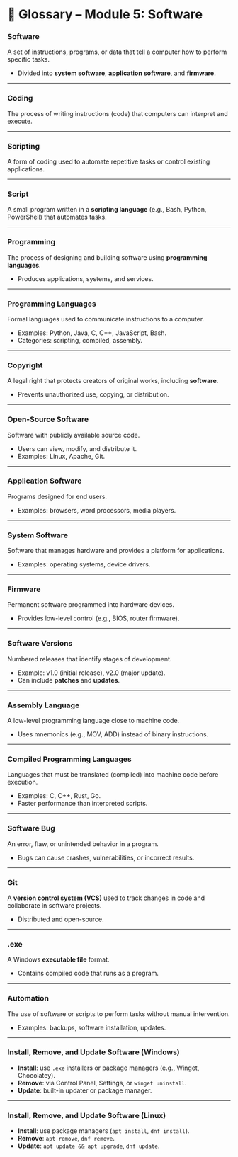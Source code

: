 # 📖 Glossary – Module 5: Software

### Software
A set of instructions, programs, or data that tell a computer how to perform specific tasks.  
- Divided into **system software**, **application software**, and **firmware**.  

---

### Coding
The process of writing instructions (code) that computers can interpret and execute.  

---

### Scripting
A form of coding used to automate repetitive tasks or control existing applications.  

---

### Script
A small program written in a **scripting language** (e.g., Bash, Python, PowerShell) that automates tasks.  

---

### Programming
The process of designing and building software using **programming languages**.  
- Produces applications, systems, and services.  

---

### Programming Languages
Formal languages used to communicate instructions to a computer.  
- Examples: Python, Java, C, C++, JavaScript, Bash.  
- Categories: scripting, compiled, assembly.  

---

### Copyright
A legal right that protects creators of original works, including **software**.  
- Prevents unauthorized use, copying, or distribution.  

---

### Open-Source Software
Software with publicly available source code.  
- Users can view, modify, and distribute it.  
- Examples: Linux, Apache, Git.  

---

### Application Software
Programs designed for end users.  
- Examples: browsers, word processors, media players.  

---

### System Software
Software that manages hardware and provides a platform for applications.  
- Examples: operating systems, device drivers.  

---

### Firmware
Permanent software programmed into hardware devices.  
- Provides low-level control (e.g., BIOS, router firmware).  

---

### Software Versions
Numbered releases that identify stages of development.  
- Example: v1.0 (initial release), v2.0 (major update).  
- Can include **patches** and **updates**.  

---

### Assembly Language
A low-level programming language close to machine code.  
- Uses mnemonics (e.g., MOV, ADD) instead of binary instructions.  

---

### Compiled Programming Languages
Languages that must be translated (compiled) into machine code before execution.  
- Examples: C, C++, Rust, Go.  
- Faster performance than interpreted scripts.  

---

### Software Bug
An error, flaw, or unintended behavior in a program.  
- Bugs can cause crashes, vulnerabilities, or incorrect results.  

---

### Git
A **version control system (VCS)** used to track changes in code and collaborate in software projects.  
- Distributed and open-source.  

---

### .exe
A Windows **executable file** format.  
- Contains compiled code that runs as a program.  

---

### Automation
The use of software or scripts to perform tasks without manual intervention.  
- Examples: backups, software installation, updates.  

---

### Install, Remove, and Update Software (Windows)
- **Install**: use `.exe` installers or package managers (e.g., Winget, Chocolatey).  
- **Remove**: via Control Panel, Settings, or `winget uninstall`.  
- **Update**: built-in updater or package manager.  

---

### Install, Remove, and Update Software (Linux)
- **Install**: use package managers (`apt install`, `dnf install`).  
- **Remove**: `apt remove`, `dnf remove`.  
- **Update**: `apt update && apt upgrade`, `dnf update`.  
